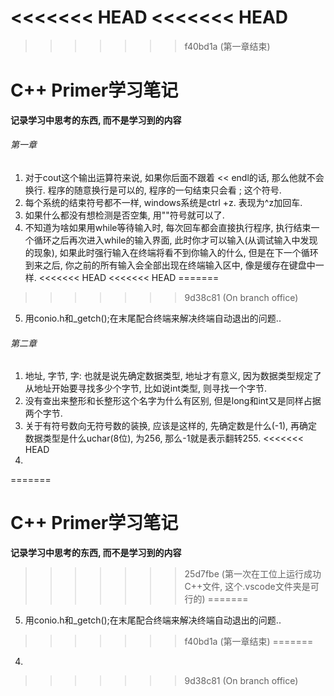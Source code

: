 <<<<<<< HEAD
<<<<<<< HEAD
=======
>>>>>>> f40bd1a (第一章结束)
# C++ Primer学习笔记

**记录学习中思考的东西, 而不是学习到的内容**    

###### 第一章

1. 对于cout这个输出运算符来说, 如果你后面不跟着 \<\< endl的话, 那么他就不会换行. 程序的随意换行是可以的, 程序的一句结束只会看 ; 这个符号. 
2. 每个系统的结束符号都不一样, windows系统是ctrl +z. 表现为^z加回车.
3. 如果什么都没有想检测是否空集, 用""符号就可以了.
4. 不知道为啥如果用while等待输入时, 每次回车都会直接执行程序, 执行结束一个循环之后再次进入while的输入界面, 此时你才可以输入(从调试输入中发现的现象), 如果此时强行输入在终端将看不到你输入的什么, 但是在下一个循环到来之后, 你之前的所有输入会全部出现在终端输入区中, 像是缓存在键盘中一样.
<<<<<<< HEAD
<<<<<<< HEAD
=======
>>>>>>> 9d38c81 (On branch office)
5. 用conio.h和_getch();在末尾配合终端来解决终端自动退出的问题..

###### 第二章
1. 地址, 字节, 字: 也就是说先确定数据类型, 地址才有意义, 因为数据类型规定了从地址开始要寻找多少个字节, 比如说int类型, 则寻找一个字节.
2. 没有查出来整形和长整形这个名字为什么有区别, 但是long和int又是同样占据两个字节.
3. 关于有符号数向无符号数的装换, 应该是这样的, 先确定数是什么(-1), 再确定数据类型是什么uchar(8位), 为256, 那么-1就是表示翻转255. 
<<<<<<< HEAD
4. 
=======
# C++ Primer学习笔记

**记录学习中思考的东西, 而不是学习到的内容**
>>>>>>> 25d7fbe (第一次在工位上运行成功C++文件, 这个.vscode文件夹是可行的)
=======
5. 用conio.h和_getch();在末尾配合终端来解决终端自动退出的问题..
>>>>>>> f40bd1a (第一章结束)
=======
4. 
>>>>>>> 9d38c81 (On branch office)
